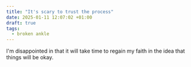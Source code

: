 ```yaml
---
title: "It's scary to trust the process"
date: 2025-01-11 12:07:02 +01:00
draft: true
tags:
  - broken ankle
---
```

I'm disappointed in that it will take time to regain my faith in the idea that things will be okay.